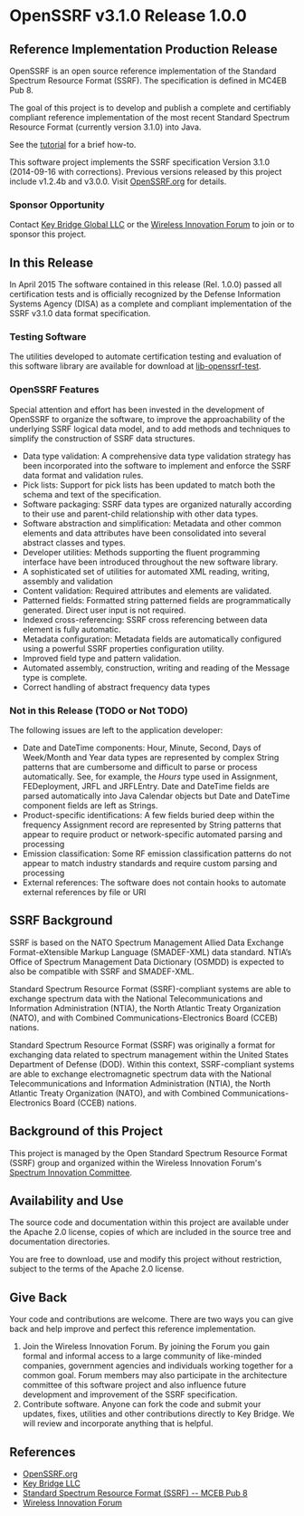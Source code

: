 # OpenSSRF v3.1.0 Release 1.0.0

## Reference Implementation Production Release
OpenSSRF is an open source reference implementation of the Standard Spectrum Resource 
Format (SSRF). The specification is defined in MC4EB Pub 8. 

The goal of this project is to develop and publish a complete and certifiably 
compliant reference implementation of the most recent Standard Spectrum Resource Format
(currently version 3.1.0) into Java.

See the [tutorial](tutorial.md) for a brief how-to.

This software project implements the SSRF specification Version 3.1.0 (2014-09-16 with corrections).
Previous versions released by this project include v1.2.4b and v3.0.0. 
Visit [OpenSSRF.org](http://openssrf.org) for details.

### Sponsor Opportunity
Contact [Key Bridge Global LLC](https://keybridgeglobal.com) or the [Wireless Innovation Forum](http://www.wirelessinnovation.org) to join or to sponsor this project.

## In this Release
In April 2015 The software contained in this release (Rel. 1.0.0) passed all certification tests and is officially recognized by the Defense Information Systems Agency (DISA) as a complete and compliant implementation of the SSRF v3.1.0 data format specification. 

### Testing Software
The utilities developed to automate certification testing and evaluation of this software library are available for download at [lib-openssrf-test](https://github.com/KeyBridge/lib-openssrf-test).

### OpenSSRF Features
Special attention and effort has been invested in the development of OpenSSRF to organize the software, to improve the approachability of the underlying SSRF logical data model, and to add methods and techniques to simplify the construction of SSRF data structures.

 * Data type validation: A comprehensive data type validation strategy has been incorporated into the software to implement and enforce the SSRF data format and validation rules.
 * Pick lists: Support for pick lists has been updated to match both the schema and text of the specification.
 * Software packaging: SSRF data types are organized naturally according to their use and parent-child relationship with other data types.
 * Software abstraction and simplification: Metadata and other common elements and data attributes have been consolidated into several abstract classes and types.
 * Developer utilities: Methods supporting the fluent programming interface have been introduced throughout the new software library.
 * A sophisticated set of utilities for automated XML reading, writing, assembly and validation
 * Content validation: Required attributes and elements are validated.
 * Patterned fields: Formatted string patterned fields are programmatically generated. Direct user input is not required. 
 * Indexed cross-referencing: SSRF cross referencing between data element is fully automatic.
 * Metadata configuration: Metadata fields are automatically configured using a powerful SSRF properties configuration utility.
 * Improved field type and pattern validation.
 * Automated assembly, construction, writing and reading of the Message type is complete.
 * Correct handling of abstract frequency data types

### Not in this Release (TODO or Not TODO)
The following issues are left to the application developer:
 * Date and DateTime components: Hour, Minute, Second, Days of Week/Month and Year data types are represented by complex String patterns that are cumbersome and difficult to parse or process automatically. See, for example, the _Hours_ type used in Assignment, FEDeployment, JRFL and JRFLEntry. Date and DateTime fields are parsed automatically into Java Calendar objects but Date and DateTime component fields are left as Strings. 
 * Product-specific identifications: A few fields buried deep within the frequency Assignment record are represented by String patterns that appear to require product or network-specific automated parsing and processing
 * Emission classification: Some RF emission classification patterns do not appear to match industry standards and require custom parsing and processing
 * External references: The software does not contain hooks to automate external references by file or URI
 
## SSRF Background
SSRF is based on the NATO Spectrum Management Allied Data Exchange Format-eXtensible Markup Language
(SMADEF-XML) data standard. NTIA’s Office of Spectrum Management Data Dictionary (OSMDD) is expected to
also be compatible with SSRF and SMADEF-XML. 

Standard Spectrum Resource Format (SSRF)-compliant systems are able to exchange spectrum data with the
National Telecommunications and Information Administration (NTIA), the North Atlantic Treaty Organization
(NATO), and with Combined Communications-Electronics Board (CCEB) nations.

Standard Spectrum Resource Format (SSRF) was originally a format for exchanging data related to spectrum
management within the United States Department of Defense (DOD). Within this context, SSRF-compliant 
systems are able to exchange electromagnetic spectrum data with the National Telecommunications and Information
Administration (NTIA), the North Atlantic Treaty Organization (NATO), and with Combined
Communications-Electronics Board (CCEB) nations.

## Background of this Project
This project is managed by the Open Standard Spectrum Resource Format (SSRF) group and organized
within the Wireless Innovation Forum's [Spectrum Innovation Committee](http://groups.winnforum.org/spectrum_innovation_committee).

## Availability and Use
The source code and documentation within this project are available under the Apache 2.0 license, copies of which are included in the source tree and documentation directories.

You are free to download, use and modify this project without restriction, subject to the terms of the Apache 2.0 license.

## Give Back
Your code and contributions are welcome. There are two ways you can give back and help improve and perfect this reference implementation.

 1. Join the Wireless Innovation Forum. By joining the Forum you gain formal and informal access to a large community of like-minded companies, government agencies and individuals working together for a common goal. Forum members may also participate in the architecture committee of this software project and also influence future development and improvement of the SSRF specification.
 2. Contribute software. Anyone can fork the code and submit your updates, fixes, utilities and other contributions directly to Key Bridge. We will review and incorporate anything that is helpful.

## References
 * [OpenSSRF.org](http://openssrf.org)
 * [Key Bridge LLC](https://keybridgeglobal.com)
 * [Standard Spectrum Resource Format (SSRF) -- MCEB Pub 8](https://acc.dau.mil/CommunityBrowser.aspx?id=283273&lang=en-US)
 * [Wireless Innovation Forum](http://www.wirelessinnovation.org)



